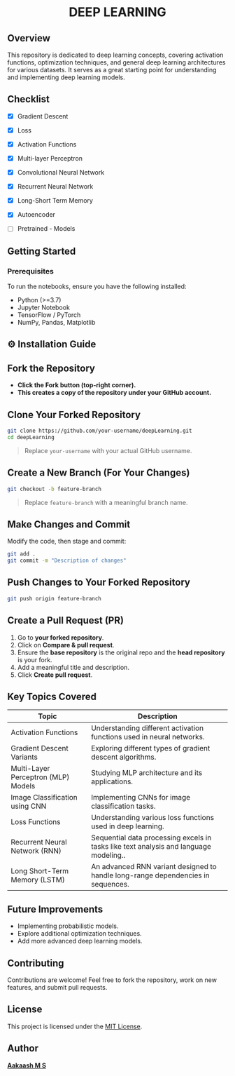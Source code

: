 <h1 align="center">DEEP LEARNING</h1>

## Overview  

This repository is dedicated to deep learning concepts, covering activation functions, optimization techniques, and general deep learning architectures for various datasets. It serves as a great starting point for understanding and implementing deep learning models. 

 
## Checklist
- [x] Gradient Descent
- [x] Loss
- [x] Activation Functions
- [x] Multi-layer Perceptron
- [x] Convolutional Neural Network
- [x] Recurrent Neural Network
- [x] Long-Short Term Memory
- [x] Autoencoder
- [ ] Pretrained - Models



## Getting Started  

### Prerequisites  
To run the notebooks, ensure you have the following installed:  
- Python (>=3.7)  
- Jupyter Notebook  
- TensorFlow / PyTorch  
- NumPy, Pandas, Matplotlib  

## ⚙️ Installation Guide

## Fork the Repository
- **Click the **Fork** button (top-right corner).**
- **This creates a copy of the repository under your GitHub account.**

## Clone Your Forked Repository
```sh
git clone https://github.com/your-username/deepLearning.git
cd deepLearning
```
> Replace `your-username` with your actual GitHub username.

## Create a New Branch (For Your Changes)
```sh
git checkout -b feature-branch
```
> Replace `feature-branch` with a meaningful branch name.

## Make Changes and Commit
Modify the code, then stage and commit:
```sh
git add .
git commit -m "Description of changes"
```

## Push Changes to Your Forked Repository
```sh
git push origin feature-branch
```

## Create a Pull Request (PR)
1. Go to **your forked repository**.
2. Click on **Compare & pull request**.
3. Ensure the **base repository** is the original repo and the **head repository** is your fork.
4. Add a meaningful title and description.
5. Click **Create pull request**.



## Key Topics Covered  

| Topic | Description |
|-------------------------------|------------------------------------------------|
| Activation Functions        | Understanding different activation functions used in neural networks. |
| Gradient Descent Variants   | Exploring different types of gradient descent algorithms. |
| Multi-Layer Perceptron (MLP) Models | Studying MLP architecture and its applications. |
| Image Classification using CNN | Implementing CNNs for image classification tasks. |
| Loss Functions              | Understanding various loss functions used in deep learning. |
| Recurrent Neural Network (RNN) | Sequential data processing excels in tasks like text analysis and language modeling.. |
| Long Short-Term Memory (LSTM) | An advanced RNN variant designed to handle long-range dependencies in sequences. |


## Future Improvements  
- Implementing probabilistic models.
- Explore additional optimization techniques.  
- Add more advanced deep learning models.  

## Contributing  
Contributions are welcome! Feel free to fork the repository, work on new features, and submit pull requests.  

## License  
This project is licensed under the [MIT License](LICENSE).  

## Author
[**Aakaash M S**](https://github.com/msaakaash)

